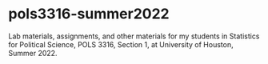 # pols3316-summer2022
Lab materials, assignments, and other materials for my students in Statistics for Political Science, POLS 3316, Section 1, at University of Houston, Summer 2022. 
